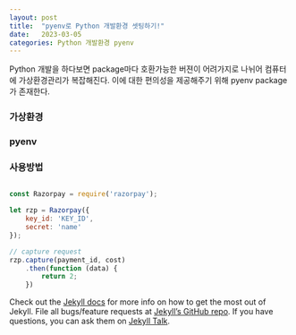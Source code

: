 ```yaml
---
layout: post
title:  "pyenv로 Python 개발환경 셋팅하기!"
date:   2023-03-05
categories: Python 개발환경 pyenv
---
```

Python 개발을 하다보면 package마다 호환가능한 버젼이 어려가지로 나뉘어 컴퓨터에 가상환경관리가 복잡해진다.
이에 대한 편의성을 제공해주기 위해 pyenv package가 존재한다.
### 가상환경
### pyenv
### 사용방법


```bash

```

```javascript
const Razorpay = require('razorpay');

let rzp = Razorpay({
	key_id: 'KEY_ID',
	secret: 'name'
});

// capture request
rzp.capture(payment_id, cost)
	.then(function (data) {
		return 2;
	})
```

Check out the [Jekyll docs][jekyll-docs] for more info on how to get the most out of Jekyll. File all bugs/feature requests at [Jekyll’s GitHub repo][jekyll-gh]. If you have questions, you can ask them on [Jekyll Talk][jekyll-talk].

[jekyll-docs]: https://jekyllrb.com/docs/home
[jekyll-gh]:   https://github.com/jekyll/jekyll
[jekyll-talk]: https://talk.jekyllrb.com/

